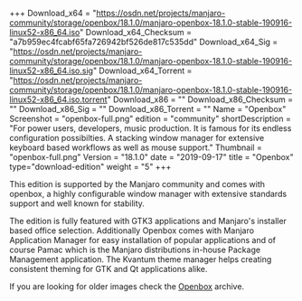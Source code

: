 +++
Download_x64 = "https://osdn.net/projects/manjaro-community/storage/openbox/18.1.0/manjaro-openbox-18.1.0-stable-190916-linux52-x86_64.iso"
Download_x64_Checksum = "a7b959ec4fcabf65fa726942bf526de817c535dd"
Download_x64_Sig = "https://osdn.net/projects/manjaro-community/storage/openbox/18.1.0/manjaro-openbox-18.1.0-stable-190916-linux52-x86_64.iso.sig"
Download_x64_Torrent = "https://osdn.net/projects/manjaro-community/storage/openbox/18.1.0/manjaro-openbox-18.1.0-stable-190916-linux52-x86_64.iso.torrent"
Download_x86 = ""
Download_x86_Checksum = ""
Download_x86_Sig = ""
Download_x86_Torrent = ""
Name = "Openbox"
Screenshot = "openbox-full.png"
edition = "community"
shortDescription = "For power users, developers, music production. It is famous for its endless configuration possibilties. A stacking window manager for extensive keyboard based workflows as well as mouse support."
Thumbnail = "openbox-full.png"
Version = "18.1.0"
date = "2019-09-17"
title = "Openbox"
type="download-edition"
weight = "5"
+++

This edition is supported by the Manjaro community and comes with openbox, a highly configurable window manager with extensive standards support and well known for stability.

The edition is fully featured with GTK3 applications and Manjaro's installer based office selection. Additionally Openbox comes with Manjaro Application Manager for easy installation of popular applications and of course Pamac which is the Manjaro distributions in-house Package Management application.  The Kvantum theme manager helps creating consistent theming for GTK and Qt applications alike.

If you are looking for older images check the [Openbox](https://osdn.net/projects/manjaro-community/storage/z_release_archive/openbox) archive.

